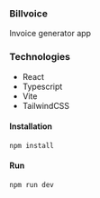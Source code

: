 ### Billvoice

Invoice generator app

### Technologies

- React
- Typescript
- Vite
- TailwindCSS

#### Installation

```
npm install
```

#### Run

```
npm run dev
```
